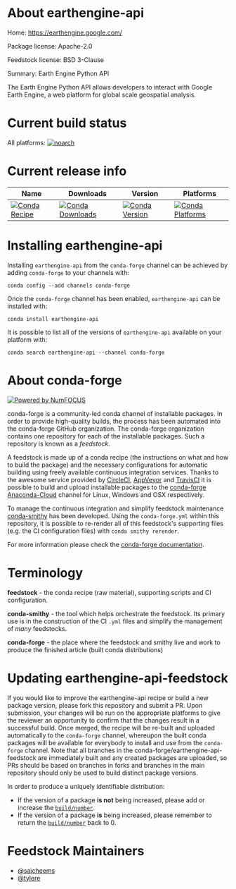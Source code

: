 <!--
# -*- mode: jinja -*-
-->

About earthengine-api
=====================

Home: https://earthengine.google.com/

Package license: Apache-2.0

Feedstock license: BSD 3-Clause

Summary: Earth Engine Python API

The Earth Engine Python API allows developers to interact with
Google Earth Engine, a web platform for global scale geospatial analysis.


Current build status
====================

All platforms:
[![noarch](https://img.shields.io/circleci/project/github/conda-forge/earthengine-api-feedstock/master.svg?label=noarch)](https://circleci.com/gh/conda-forge/earthengine-api-feedstock)

Current release info
====================

| Name | Downloads | Version | Platforms |
| --- | --- | --- | --- |
| [![Conda Recipe](https://img.shields.io/badge/recipe-earthengine--api-green.svg)](https://anaconda.org/conda-forge/earthengine-api) | [![Conda Downloads](https://img.shields.io/conda/dn/conda-forge/earthengine-api.svg)](https://anaconda.org/conda-forge/earthengine-api) | [![Conda Version](https://img.shields.io/conda/vn/conda-forge/earthengine-api.svg)](https://anaconda.org/conda-forge/earthengine-api) | [![Conda Platforms](https://img.shields.io/conda/pn/conda-forge/earthengine-api.svg)](https://anaconda.org/conda-forge/earthengine-api) |

Installing earthengine-api
==========================

Installing `earthengine-api` from the `conda-forge` channel can be achieved by adding `conda-forge` to your channels with:

```
conda config --add channels conda-forge
```

Once the `conda-forge` channel has been enabled, `earthengine-api` can be installed with:

```
conda install earthengine-api
```

It is possible to list all of the versions of `earthengine-api` available on your platform with:

```
conda search earthengine-api --channel conda-forge
```


About conda-forge
=================

[![Powered by NumFOCUS](https://img.shields.io/badge/powered%20by-NumFOCUS-orange.svg?style=flat&colorA=E1523D&colorB=007D8A)](http://numfocus.org)

conda-forge is a community-led conda channel of installable packages.
In order to provide high-quality builds, the process has been automated into the
conda-forge GitHub organization. The conda-forge organization contains one repository
for each of the installable packages. Such a repository is known as a *feedstock*.

A feedstock is made up of a conda recipe (the instructions on what and how to build
the package) and the necessary configurations for automatic building using freely
available continuous integration services. Thanks to the awesome service provided by
[CircleCI](https://circleci.com/), [AppVeyor](https://www.appveyor.com/)
and [TravisCI](https://travis-ci.org/) it is possible to build and upload installable
packages to the [conda-forge](https://anaconda.org/conda-forge)
[Anaconda-Cloud](https://anaconda.org/) channel for Linux, Windows and OSX respectively.

To manage the continuous integration and simplify feedstock maintenance
[conda-smithy](https://github.com/conda-forge/conda-smithy) has been developed.
Using the ``conda-forge.yml`` within this repository, it is possible to re-render all of
this feedstock's supporting files (e.g. the CI configuration files) with ``conda smithy rerender``.

For more information please check the [conda-forge documentation](https://conda-forge.org/docs/).

Terminology
===========

**feedstock** - the conda recipe (raw material), supporting scripts and CI configuration.

**conda-smithy** - the tool which helps orchestrate the feedstock.
                   Its primary use is in the construction of the CI ``.yml`` files
                   and simplify the management of *many* feedstocks.

**conda-forge** - the place where the feedstock and smithy live and work to
                  produce the finished article (built conda distributions)


Updating earthengine-api-feedstock
==================================

If you would like to improve the earthengine-api recipe or build a new
package version, please fork this repository and submit a PR. Upon submission,
your changes will be run on the appropriate platforms to give the reviewer an
opportunity to confirm that the changes result in a successful build. Once
merged, the recipe will be re-built and uploaded automatically to the
`conda-forge` channel, whereupon the built conda packages will be available for
everybody to install and use from the `conda-forge` channel.
Note that all branches in the conda-forge/earthengine-api-feedstock are
immediately built and any created packages are uploaded, so PRs should be based
on branches in forks and branches in the main repository should only be used to
build distinct package versions.

In order to produce a uniquely identifiable distribution:
 * If the version of a package **is not** being increased, please add or increase
   the [``build/number``](https://conda.io/docs/user-guide/tasks/build-packages/define-metadata.html#build-number-and-string).
 * If the version of a package **is** being increased, please remember to return
   the [``build/number``](https://conda.io/docs/user-guide/tasks/build-packages/define-metadata.html#build-number-and-string)
   back to 0.

Feedstock Maintainers
=====================

* [@saicheems](https://github.com/saicheems/)
* [@tylere](https://github.com/tylere/)

